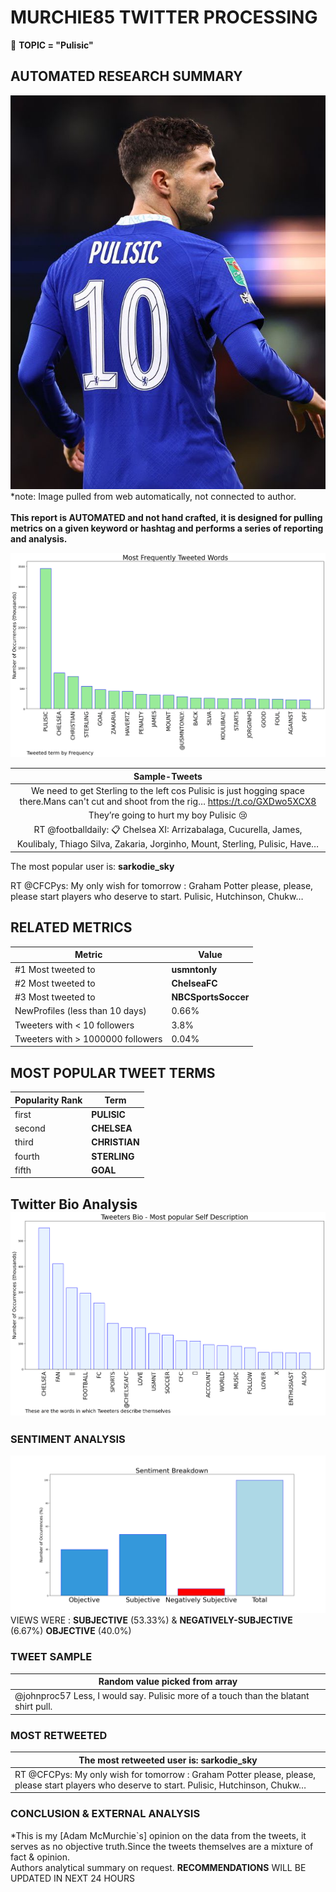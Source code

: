 # MURCHIE85 TWITTER PROCESSING 
&#x1F34E; **TOPIC = "Pulisic"**

## AUTOMATED RESEARCH SUMMARY

![image](assets/2022-12-27hashtagImage.png)*note: Image pulled from web automatically, not connected to author.
<br></br>
<b> This report is AUTOMATED and not hand crafted, it is designed for pulling metrics on a given keyword or hashtag and performs a series of reporting and analysis.</b>



![image](assets/2022-12-27TWEETS.png)



|                **Sample-Tweets**        |
| :-------------: |
| We need to get Sterling to the left cos Pulisic is just hogging space there.Mans can't cut and shoot from the rig… https://t.co/GXDwo5XCX8 |
| They’re going to hurt my boy Pulisic 😢 |
| RT @footballdaily: 📋 Chelsea XI: Arrizabalaga, Cucurella, James, Koulibaly, Thiago Silva, Zakaria, Jorginho, Mount, Sterling, Pulisic, Have… |

The most popular user is: **sarkodie_sky**
<div class="alert alert-block alert-danger"> RT @CFCPys: My only wish for tomorrow : Graham Potter please, please, please start players who deserve to start. Pulisic, Hutchinson, Chukw…</div>

## RELATED METRICS<br>
| Metric | Value |
| ------------- | ------------- |
| #1 Most tweeted to  | **usmntonly** |
| #2 Most tweeted to  | **ChelseaFC** |
| #3 Most tweeted to  | **NBCSportsSoccer** |
| NewProfiles (less than 10 days) | 0.66%  |
| Tweeters with < 10 followers  | 3.8%|
| Tweeters with > 1000000 followers  | 0.04%  |



## MOST POPULAR TWEET TERMS 


| Popularity Rank  | Term |
| ------------- | ------------- |
| first  | **PULISIC**  |
| second  | **CHELSEA**  |
| third  | **CHRISTIAN** |
| fourth  | **STERLING**  |
| fifth  | **GOAL**  |


## Twitter Bio Analysis![image](assets/2022-12-27BIO.png)
### SENTIMENT ANALYSIS
![image](assets/2022-12-27sentiment.png)
VIEWS WERE : **SUBJECTIVE**  (53.33%) & **NEGATIVELY-SUBJECTIVE** (6.67%) **OBJECTIVE** (40.0%)

### TWEET SAMPLE 
| Random value picked from array |
| ------------- |
|@johnproc57 Less, I would say. Pulisic more of a touch than the blatant shirt pull. |

### MOST RETWEETED 

| The most retweeted user is: **sarkodie_sky**  |
| ------------- |
| RT @CFCPys: My only wish for tomorrow : Graham Potter please, please, please start players who deserve to start. Pulisic, Hutchinson, Chukw… |

### CONCLUSION & EXTERNAL ANALYSIS

*This is my [Adam McMurchie`s] opinion on the data from the tweets, it serves as no objective truth.Since the tweets themselves are a mixture of fact & opinion.<br>
Authors analytical summary on request.
**RECOMMENDATIONS** WILL BE UPDATED IN NEXT  24 HOURS <br>